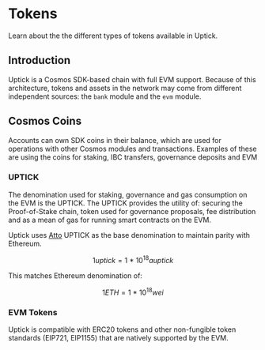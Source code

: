 # Tokens

Learn about the the different types of tokens available in Uptick.

## Introduction

Uptick is a Cosmos SDK-based chain with full EVM support. Because of this architecture, tokens and assets in the network may come from different independent sources: the `bank` module and the `evm` module.

## Cosmos Coins

Accounts can own SDK coins in their balance, which are used for operations with other Cosmos modules and transactions. Examples of these are using the coins for staking, IBC transfers, governance deposits and EVM

### UPTICK

The denomination used for staking, governance and gas consumption on the EVM is the UPTICK. The UPTICK provides the utility of: securing the Proof-of-Stake chain, token used for governance proposals, fee distribution and as a mean of gas for running smart contracts on the EVM.

Uptick uses [Atto](https://en.wikipedia.org/wiki/Atto-) UPTICK as the base denomination to maintain parity with Ethereum.

$$1 uptick = 1 ~ * ~ 10^{18} auptick$$

This matches Ethereum denomination of:

$$1 ETH = 1 ~ * ~ 10^{18} wei$$

### EVM Tokens

Uptick is compatible with ERC20 tokens and other non-fungible token standards (EIP721, EIP1155) that are natively supported by the EVM.
